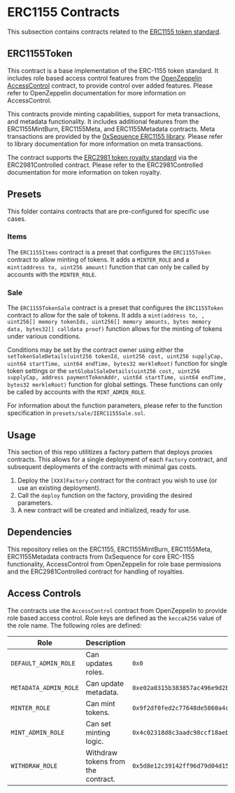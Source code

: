 # ERC1155 Contracts

This subsection contains contracts related to the [ERC1155 token standard](https://eips.ethereum.org/EIPS/eip-1155).

## ERC1155Token

This contract is a base implementation of the ERC-1155 token standard. It includes role based access control features from the [OpenZeppelin AccessControl](https://docs.openzeppelin.com/contracts/4.x/access-control) contract, to provide control over added features. Please refer to OpenZeppelin documentation for more information on AccessControl.

This contracts provide minting capabilities, support for meta transactions, and metadata functionality. It includes additional features from the ERC1155MintBurn, ERC1155Meta, and ERC1155Metadata contracts. Meta transactions are provided by the [0xSequence ERC1155 library](https://github.com/0xsequence/erc-1155/blob/master/SPECIFICATIONS.md#meta-transactions). Please refer to library documentation for more information on meta transactions.

The contract supports the [ERC2981 token royalty standard](https://eips.ethereum.org/EIPS/eip-2981) via the ERC2981Controlled contract. Please refer to the ERC2981Controlled documentation for more information on token royalty.

## Presets

This folder contains contracts that are pre-configured for specific use cases.

### Items

The `ERC1155Items` contract is a preset that configures the `ERC1155Token` contract to allow minting of tokens. It adds a `MINTER_ROLE` and a `mint(address to, uint256 amount)` function that can only be called by accounts with the `MINTER_ROLE`.

### Sale

The `ERC1155TokenSale` contract is a preset that configures the `ERC1155Token` contract to allow for the sale of tokens. It adds a `mint(address to, , uint256[] memory tokenIds, uint256[] memory amounts, bytes memory data, bytes32[] calldata proof)` function allows for the minting of tokens under various conditions.

Conditions may be set by the contract owner using either the `setTokenSaleDetails(uint256 tokenId, uint256 cost, uint256 supplyCap, uint64 startTime, uint64 endTime, bytes32 merkleRoot)` function for single token settings or the `setGlobalSaleDetails(uint256 cost, uint256 supplyCap, address paymentTokenAddr, uint64 startTime, uint64 endTime, bytes32 merkleRoot)` function for global settings. These functions can only be called by accounts with the `MINT_ADMIN_ROLE`.

For information about the function parameters, please refer to the function specification in `presets/sale/IERC1155Sale.sol`.

## Usage

This section of this repo utilitizes a factory pattern that deploys proxies contracts. This allows for a single deployment of each `Factory` contract, and subsequent deployments of the contracts with minimal gas costs.

1. Deploy the `[XXX]Factory` contract for the contract you wish to use (or use an existing deployment).
2. Call the `deploy` function on the factory, providing the desired parameters.
3. A new contract will be created and initialized, ready for use.

## Dependencies

This repository relies on the ERC1155, ERC1155MintBurn, ERC1155Meta, ERC1155Metadata contracts from 0xSequence for core ERC-1155 functionality, AccessControl from OpenZeppelin for role base permissions and the ERC2981Controlled contract for handling of royalties.

## Access Controls

The contracts use the `AccessControl` contract from OpenZeppelin to provide role based access control.
Role keys are defined as the `keccak256` value of the role name.
The following roles are defined:

| Role                  | Description                        | Key                                                                  |
| --------------------- | ---------------------------------- | -------------------------------------------------------------------- |
| `DEFAULT_ADMIN_ROLE`  | Can updates roles.                 | `0x0`                                                                |
| `METADATA_ADMIN_ROLE` | Can update metadata.               | `0xe02a0315b383857ac496e9d2b2546a699afaeb4e5e83a1fdef64376d0b74e5a5` |
| `MINTER_ROLE`         | Can mint tokens.                   | `0x9f2df0fed2c77648de5860a4cc508cd0818c85b8b8a1ab4ceeef8d981c8956a6` |
| `MINT_ADMIN_ROLE`     | Can set minting logic.             | `0x4c02318d8c3aadc98ccf18aebbf3126f651e0c3f6a1de5ff8edcf6724a2ad5c2` |
| `WITHDRAW_ROLE`       | Withdraw tokens from the contract. | `0x5d8e12c39142ff96d79d04d15d1ba1269e4fe57bb9d26f43523628b34ba108ec` |
